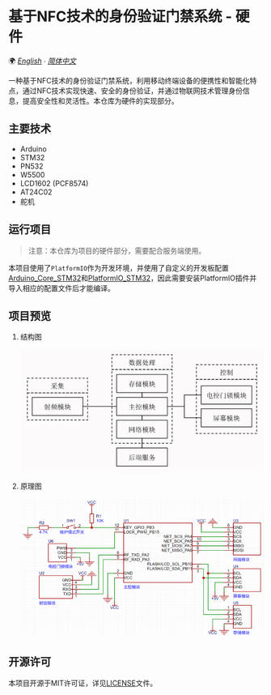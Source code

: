 ﻿# 基于NFC技术的身份验证门禁系统 - 硬件

🌍 *[English](README-EN.md) ∙ [简体中文](README.md)*

一种基于NFC技术的身份验证门禁系统，利用移动终端设备的便携性和智能化特点，通过NFC技术实现快速、安全的身份验证，并通过物联网技术管理身份信息，提高安全性和灵活性。本仓库为硬件的实现部分。

## 主要技术

- Arduino
- STM32
- PN532
- W5500
- LCD1602 (PCF8574)
- AT24C02
- 舵机

## 运行项目

> 注意：本仓库为项目的硬件部分，需要配合服务端使用。

本项目使用了`PlatformIO`作为开发环境，并使用了自定义的开发板配置[Arduino_Core_STM32](https://github.com/YukiIsait/Arduino_Core_STM32)和[PlatformIO_STM32](https://github.com/YukiIsait/PlatformIO_STM32)，因此需要安装PlatformIO插件并导入相应的配置文件后才能编译。

## 项目预览

1. 结构图

    ![Preview1](preview/1.png)

2. 原理图

    ![Preview2](preview/2.png)

## 开源许可

本项目开源于MIT许可证，详见[LICENSE](LICENSE.md)文件。
